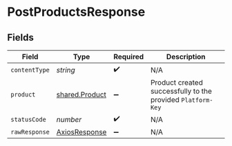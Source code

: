 # PostProductsResponse


## Fields

| Field                                                       | Type                                                        | Required                                                    | Description                                                 |
| ----------------------------------------------------------- | ----------------------------------------------------------- | ----------------------------------------------------------- | ----------------------------------------------------------- |
| `contentType`                                               | *string*                                                    | :heavy_check_mark:                                          | N/A                                                         |
| `product`                                                   | [shared.Product](../../models/shared/product.md)            | :heavy_minus_sign:                                          | Product created successfully to the provided `Platform-Key` |
| `statusCode`                                                | *number*                                                    | :heavy_check_mark:                                          | N/A                                                         |
| `rawResponse`                                               | [AxiosResponse](https://axios-http.com/docs/res_schema)     | :heavy_minus_sign:                                          | N/A                                                         |